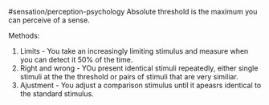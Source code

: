 #sensation/perception-psychology 
Absolute threshold is the maximum you can perceive of a sense. 

Methods:
1. Limits - You take an increasingly limiting stimulus and measure when you can detect it 50% of the time. 
2. Right and wrong - YOu present identical stimuli repeatedly, either single stimuli at the the threshold or pairs of stimuli that are very similiar. 
3. Ajustment - You adjust a comparison stimulus until it apeasrs identical to the standard stimulus. 